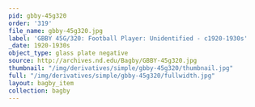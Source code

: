 ```yaml
---
pid: gbby-45g320
order: '319'
file_name: gbby-45g320.jpg
label: 'GBBY 45G/320: Football Player: Unidentified - c1920-1930s'
_date: 1920-1930s
object_type: glass plate negative
source: http://archives.nd.edu/Bagby/GBBY-45g320.jpg
thumbnail: "/img/derivatives/simple/gbby-45g320/thumbnail.jpg"
full: "/img/derivatives/simple/gbby-45g320/fullwidth.jpg"
layout: bagby_item
collection: bagby
---
```

